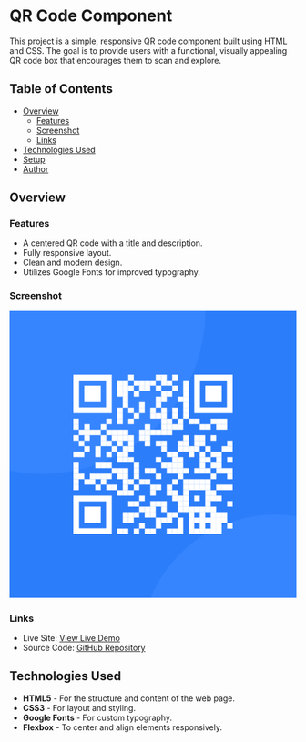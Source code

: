 # QR Code Component

This project is a simple, responsive QR code component built using HTML and CSS. The goal is to provide users with a functional, visually appealing QR code box that encourages them to scan and explore.

## Table of Contents

- [Overview](#overview)
  - [Features](#features)
  - [Screenshot](#screenshot)
  - [Links](#links)
- [Technologies Used](#technologies-used)
- [Setup](#setup)
- [Author](#author)

## Overview

### Features

- A centered QR code with a title and description.
- Fully responsive layout.
- Clean and modern design.
- Utilizes Google Fonts for improved typography.

### Screenshot

![QR Code Component](./images/image-qr-code.png)

### Links

- Live Site: [View Live Demo](#)  
- Source Code: [GitHub Repository](#)

## Technologies Used

- **HTML5** - For the structure and content of the web page.
- **CSS3** - For layout and styling.
- **Google Fonts** - For custom typography.
- **Flexbox** - To center and align elements responsively.
